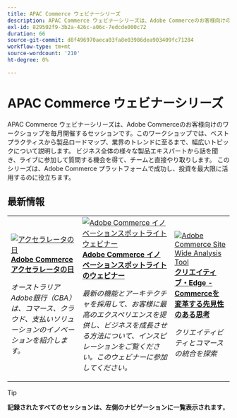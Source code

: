 ```yaml
---
title: APAC Commerce ウェビナーシリーズ
description: APAC Commerce ウェビナーシリーズは、Adobe Commerceのお客様向けのワークショップを毎月開催するセッションです。このワークショップでは、ベストプラクティスから製品ロードマップ、業界のトレンドに至るまで、幅広いトピックについて説明します。
exl-id: 829502f9-3b2a-426c-a06c-7edcde000c72
duration: 66
source-git-commit: d8f496970aeca03fa8e03986dea903409fc71284
workflow-type: tm+mt
source-wordcount: '210'
ht-degree: 0%

---
```


# APAC Commerce ウェビナーシリーズ

APAC Commerce ウェビナーシリーズは、Adobe Commerceのお客様向けのワークショップを毎月開催するセッションです。このワークショップでは、ベストプラクティスから製品ロードマップ、業界のトレンドに至るまで、幅広いトピックについて説明します。 ビジネス全体の様々な製品エキスパートから話を聞き、ライブに参加して質問する機会を得て、チームと直接やり取りします。 このシリーズは、Adobe Commerce プラットフォームで成功し、投資を最大限に活用するのに役立ちます。

## 最新情報

<table>
<tr>
  <td>
    <a href="https://experienceleague.adobe.com/docs/events/apac-commerce-recordings/2024/accelerator-day/overview.html">
      <img alt="アクセラレータの日" src="https://video.tv.adobe.com/v/3429276?format=jpeg" />
    </a>
     <div>
      <a href="https://experienceleague.adobe.com/docs/events/apac-commerce-recordings/2024/accelerator-day/overview.html">
        <strong>Adobe Commerce アクセラレータの日 </strong>
      </a>
    </div>
    <p>
    <em> オーストラリアAdobe銀行（CBA）は、コマース、クラウド、支払いソリューションのイノベーションを紹介します。</em>
    <p>
  </td>
  <td>
    <a href="https://experienceleague.adobe.com/docs/events/apac-commerce-recordings/2024/innovation-spotlight.html">
      <img alt="Adobe Commerce イノベーションスポットライト ウェビナー" src="https://video.tv.adobe.com/v/3427965?format=jpeg" />
    </a>
     <div>
      <a href="https://experienceleague.adobe.com/docs/events/apac-commerce-recordings/2024/innovation-spotlight.html">
        <strong>Adobe Commerce イノベーションスポットライトのウェビナー </strong>
      </a>
    </div>
    <p>
    <em> 最新の機能とアーキテクチャを採用して、お客様に最高のエクスペリエンスを提供し、ビジネスを成長させる方法について、インスピレーションをご覧ください。このウェビナーに参加してください。</em>
    <p>
  </td> 
  <td>
    <a href="https://experienceleague.adobe.com/docs/events/apac-commerce-recordings/2024/visionary-thinking.html">
      <img alt="Adobe Commerce Site Wide Analysis Tool" src="https://video.tv.adobe.com/v/3428818?format=jpeg" />
    </a>
     <div>
      <a href="https://experienceleague.adobe.com/docs/events/apac-commerce-recordings/2024/visionary-thinking.html">
        <strong> クリエイティブ・Edge - Commerceを変革する先見性のある思考 </strong>
      </a>
    </div>
    <p>
    <em> クリエイティビティとコマースの統合を探索 </em>
    <p>
  </td>
</tr>
</table>

>[!TIP]
>
>**記録されたすべてのセッションは、左側のナビゲーションに一覧表示されます**。
